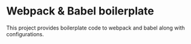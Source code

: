 # Webpack & Babel boilerplate

This project provides boilerplate code to webpack and babel along with configurations. 